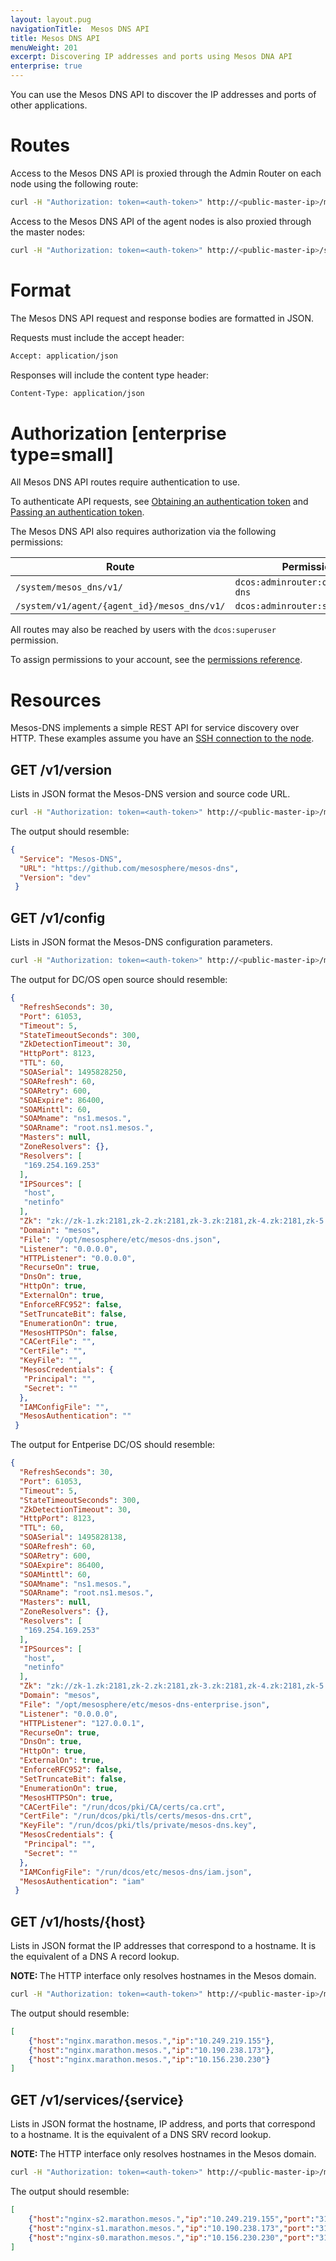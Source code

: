 ```yaml
---
layout: layout.pug
navigationTitle:  Mesos DNS API
title: Mesos DNS API
menuWeight: 201
excerpt: Discovering IP addresses and ports using Mesos DNA API
enterprise: true
---
```



You can use the Mesos DNS API to discover the IP addresses and ports of other applications.

# Routes

Access to the Mesos DNS API is proxied through the Admin Router on each node using the following route:

```bash
curl -H "Authorization: token=<auth-token>" http://<public-master-ip>/mesos_dns/v1/
```

Access to the Mesos DNS API of the agent nodes is also proxied through the master nodes:

```bash
curl -H "Authorization: token=<auth-token>" http://<public-master-ip>/system/v1/agent/{agent_id}/mesos_dns/v1/
```

# Format

The Mesos DNS API request and response bodies are formatted in JSON.

Requests must include the accept header:

```bash
Accept: application/json
```

Responses will include the content type header:

```bash
Content-Type: application/json
```

# Authorization [enterprise type=small]

All Mesos DNS API routes require authentication to use.

To authenticate API requests, see [Obtaining an authentication token](/mesosphere/dcos/2.0/security/ent/iam-api/#obtaining-an-authentication-token) and [Passing an authentication token](/mesosphere/dcos/2.0/security/ent/iam-api/#passing-an-authentication-token).

The Mesos DNS API also requires authorization via the following permissions:

| Route | Permission |
|-------|----------|
| `/system/mesos_dns/v1/` | `dcos:adminrouter:ops:mesos-dns` |
| `/system/v1/agent/{agent_id}/mesos_dns/v1/` | `dcos:adminrouter:system:agent` |

All routes may also be reached by users with the `dcos:superuser` permission.

To assign permissions to your account, see the [permissions reference](/mesosphere/dcos/2.0/security/ent/perms-reference/).

# Resources
Mesos-DNS implements a simple REST API for service discovery over HTTP. These examples assume you have an [SSH connection to the node](/mesosphere/dcos/2.0/administering-clusters/sshcluster/).

## <a name="get-version"></a>GET /v1/version

Lists in JSON format the Mesos-DNS version and source code URL.

```bash
curl -H "Authorization: token=<auth-token>" http://<public-master-ip>/mesos_dns/v1/version
```

The output should resemble:

```json
{
  "Service": "Mesos-DNS",
  "URL": "https://github.com/mesosphere/mesos-dns",
  "Version": "dev"
 }
```


## <a name="get-config"></a>GET /v1/config

Lists in JSON format the Mesos-DNS configuration parameters.

```bash
curl -H "Authorization: token=<auth-token>" http://<public-master-ip>/mesos_dns/v1/config
```

The output for DC/OS open source should resemble:

```json
{
  "RefreshSeconds": 30,
  "Port": 61053,
  "Timeout": 5,
  "StateTimeoutSeconds": 300,
  "ZkDetectionTimeout": 30,
  "HttpPort": 8123,
  "TTL": 60,
  "SOASerial": 1495828250,
  "SOARefresh": 60,
  "SOARetry": 600,
  "SOAExpire": 86400,
  "SOAMinttl": 60,
  "SOAMname": "ns1.mesos.",
  "SOARname": "root.ns1.mesos.",
  "Masters": null,
  "ZoneResolvers": {},
  "Resolvers": [
   "169.254.169.253"
  ],
  "IPSources": [
   "host",
   "netinfo"
  ],
  "Zk": "zk://zk-1.zk:2181,zk-2.zk:2181,zk-3.zk:2181,zk-4.zk:2181,zk-5.zk:2181/mesos",
  "Domain": "mesos",
  "File": "/opt/mesosphere/etc/mesos-dns.json",
  "Listener": "0.0.0.0",
  "HTTPListener": "0.0.0.0",
  "RecurseOn": true,
  "DnsOn": true,
  "HttpOn": true,
  "ExternalOn": true,
  "EnforceRFC952": false,
  "SetTruncateBit": false,
  "EnumerationOn": true,
  "MesosHTTPSOn": false,
  "CACertFile": "",
  "CertFile": "",
  "KeyFile": "",
  "MesosCredentials": {
   "Principal": "",
   "Secret": ""
  },
  "IAMConfigFile": "",
  "MesosAuthentication": ""
 }
```

The output for Entperise DC/OS should resemble:

```json
{
  "RefreshSeconds": 30,
  "Port": 61053,
  "Timeout": 5,
  "StateTimeoutSeconds": 300,
  "ZkDetectionTimeout": 30,
  "HttpPort": 8123,
  "TTL": 60,
  "SOASerial": 1495828138,
  "SOARefresh": 60,
  "SOARetry": 600,
  "SOAExpire": 86400,
  "SOAMinttl": 60,
  "SOAMname": "ns1.mesos.",
  "SOARname": "root.ns1.mesos.",
  "Masters": null,
  "ZoneResolvers": {},
  "Resolvers": [
   "169.254.169.253"
  ],
  "IPSources": [
   "host",
   "netinfo"
  ],
  "Zk": "zk://zk-1.zk:2181,zk-2.zk:2181,zk-3.zk:2181,zk-4.zk:2181,zk-5.zk:2181/mesos",
  "Domain": "mesos",
  "File": "/opt/mesosphere/etc/mesos-dns-enterprise.json",
  "Listener": "0.0.0.0",
  "HTTPListener": "127.0.0.1",
  "RecurseOn": true,
  "DnsOn": true,
  "HttpOn": true,
  "ExternalOn": true,
  "EnforceRFC952": false,
  "SetTruncateBit": false,
  "EnumerationOn": true,
  "MesosHTTPSOn": true,
  "CACertFile": "/run/dcos/pki/CA/certs/ca.crt",
  "CertFile": "/run/dcos/pki/tls/certs/mesos-dns.crt",
  "KeyFile": "/run/dcos/pki/tls/private/mesos-dns.key",
  "MesosCredentials": {
   "Principal": "",
   "Secret": ""
  },
  "IAMConfigFile": "/run/dcos/etc/mesos-dns/iam.json",
  "MesosAuthentication": "iam"
 }
```

## <a name="get-hosts"></a>GET /v1/hosts/{host}

Lists in JSON format the IP addresses that correspond to a hostname. It is the equivalent of a DNS A record lookup.

<p class="message--note"><strong>NOTE: </strong> The HTTP interface only resolves hostnames in the Mesos domain.</p>

```bash
curl -H "Authorization: token=<auth-token>" http://<public-master-ip>/mesos_dns/v1/hosts/nginx.marathon.mesos
```

The output should resemble:

```json
[
    {"host":"nginx.marathon.mesos.","ip":"10.249.219.155"},
    {"host":"nginx.marathon.mesos.","ip":"10.190.238.173"},
    {"host":"nginx.marathon.mesos.","ip":"10.156.230.230"}
]
```

## <a name="get-service"></a>GET /v1/services/{service}

Lists in JSON format the hostname, IP address, and ports that correspond to a hostname. It is the equivalent of a DNS SRV record lookup.

<p class="message--note"><strong>NOTE: </strong> The HTTP interface only resolves hostnames in the Mesos domain.</p>

```bash
curl -H "Authorization: token=<auth-token>" http://<public-master-ip>/mesos_dns/v1/services/_nginx._tcp.marathon.mesos
```

The output should resemble:

```json
[
    {"host":"nginx-s2.marathon.mesos.","ip":"10.249.219.155","port":"31644","service":"_nginx._tcp.marathon.mesos."},
    {"host":"nginx-s1.marathon.mesos.","ip":"10.190.238.173","port":"31667","service":"_nginx._tcp.marathon.mesos."},
    {"host":"nginx-s0.marathon.mesos.","ip":"10.156.230.230","port":"31880","service":"_nginx._tcp.marathon.mesos."}
]
```
